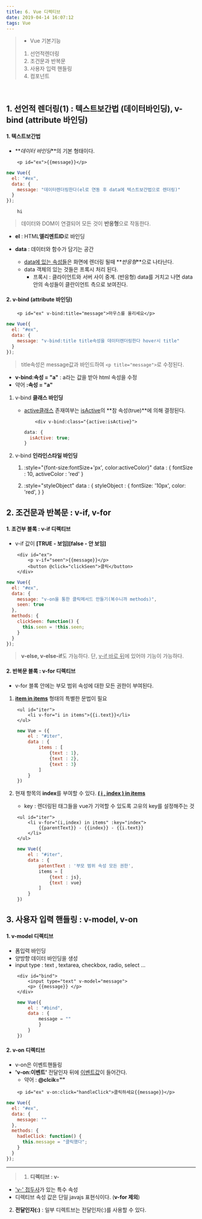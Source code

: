 ```yaml
---
title: 6. Vue 디렉티브
date: 2019-04-14 16:07:12
tags: Vue
---
```


> - Vue 기본기능
>
> 1. 선언적렌더링
> 2. 조건문과 반복문
> 3. 사용자 입력 핸들링
> 4. 컴포넌트

<br/>

## 1. 선언적 렌더링(1) : 텍스트보간법 (데이터바인딩), v-bind (attribute 바인딩)

#### 1. **텍스트보간법**

- **_데이터 바인딩_**의 기본 형태이다.

```text
    <p id="ex">{{message}}</p>
```

```js
new Vue({
  el: "#ex",
  data: {
    message: "데이터렌더링한다(el로 연동 후 data에 텍스트보간법으로 렌더링)"
  }
});
```

```text
    hi
```

> 데이터와 DOM이 연결되어 모든 것이 **반응형**으로 작동한다.

- **el** : HTML**엘리멘트ID**로 바인딩

- **data** : 데이터와 함수가 담기는 공간
  - <u>data에 있는 속성들</u>은 화면에 렌더링 될때 **_반응형_**으로 나타난다.
  - data 객체의 있는 것들은 프록시 처리 된다.
    - 프록시 : 클라이언트와 서버 사이 중계. (반응형)
      data를 거치고 나면 data 안의 속성들이 클란이언트 측으로 보여진다.

#### 2. **v-bind** (attribute 바인딩)

```text
    <p id="ex" v-bind:title="message">마우스를 올리세요</p>
```

```js
new Vue({
  el: "#ex",
  data: {
    message: "v-bind:title title속성을 데이터렌더링한다 hover시 title"
  }
});
```

> title속성은 message값과 바인드하여 `<p title="message">`로 수정된다.

- **v-bind:속성 = "a"** : a라는 값을 받아 html 속성을 수정
- 약어 **:속성 = "a"**

1. v-bind **클래스 바인딩**

   - <u>active클래스</u> 존재여부는 <u>isActive</u>의 **참 속성(true)**에 의해 결정된다.
     ```text
         <div v-bind:class="{active:isActive}">
     ```
     ```js
     data: {
       isActive: true;
     }
     ```

2. v-bind **인라인스타일 바인딩**

   1. :style="{font-size:fontSize+'px', color:activeColor}"
      data : {
      fontSize : 10,
      activeColor : 'red'
      }

   2. :style="styleObject"
      data : {
      styleObject : {
      fontSize: '10px',
      color: 'red',
      }
      }

## 2. 조건문과 반복문 : v-if, v-for

#### 1. 조건부 블록 : **v-if** 디렉티브

- v-if 값이 **[TRUE - 보임][false - 안 보임]**

```text
    <div id="ex">
        <p v-if="seen">{{message}}</p>
        <button @click="clickSeen">클릭</button>
    </div>
```

```js
new Vue({
  el: "#ex",
  data: {
    message: "v-on을 통한 클릭메서드 만들기(복수니까 methods)",
    seen: true
  },
  methods: {
    clickSeen: function() {
      this.seen = !this.seen;
    }
  }
});
```

> **v-else, v-else-if**도 가능하다.
> 단, <u>v-if 바로 뒤</u>에 있어야 기능이 가능하다.

#### 2. 반복문 블록 : **v-for** 디렉티브

- v-for 블록 안에는 부모 범위 속성에 대한 모든 권한이 부여된다.

1. **<u>item in items</u>** 형태의 특별한 문법이 필요

```text
    <ul id="iter">
        <li v-for="i in items">{{i.text}}</li>
    </ul>
```

```js
    new Vue = ({
        el : "#iter",
        data : {
            items : [
                {text : 1},
                {text : 2},
                {text : 3}
            ]
        }
    })
```

2. 현재 항목의 **index**를 부여할 수 있다. **<u>( i , index ) in items</u>**

   - key : 렌더링된 태그들을 vue가 기억할 수 있도록 고유의 key를 설정해주는 것

```text
    <ul id="iter">
        <li v-for="(i,index) in items" :key="index">
            {{parentText}} - {{index}} - {{i.text}}
        </li>
    </ul>
```

```js
    new Vue({
        el : "#iter",
        data : {
            patentText : '부모 범위 속성 모든 권한',
            items = [
                {text : js},
                {text : vue}
            ]
        }
    })
```

## 3. 사용자 입력 핸들링 : v-model, v-on

#### 1. **v-model** 디렉티브

- 폼입력 바인딩
- 양방향 데이터 바인딩을 생성
- input type : text , textarea, checkbox, radio, select ...

```text
    <div id="bind">
        <input type="text" v-model="message">
        <p> {{message}} </p>
    </div>
```

```js
    new Vue({
        el : "#bind",
        data : {
            message = ""
            }
        }
    })
```

#### 2. **v-on** 디렉티브

- v-on은 이벤트핸들링
- **'v-on:이벤트'** 전달인자 뒤에 <u>이벤트값</u>이 들어간다.
  - 약어 : **@clcik=""**

```text
    <p id="ex" v-on:click="handleClick">클릭하세요{{message}}</p>
```

```js
new Vue({
  el: "#ex",
  data: {
    message: ""
  },
  methods: {
    hadleClick: function() {
      this.message = "클릭했다";
    }
  }
});
```

---

> 1. **디렉티브 : v-**

- <u>'v-' 접두사</u>가 있는 특수 속성
- 디렉티브 속성 값은 단일 javajs 표현식이다. (**v-for 제외**)

2. **전달인자(:)** : 일부 디렉트브는 전달인자(:)를 사용할 수 있다.
